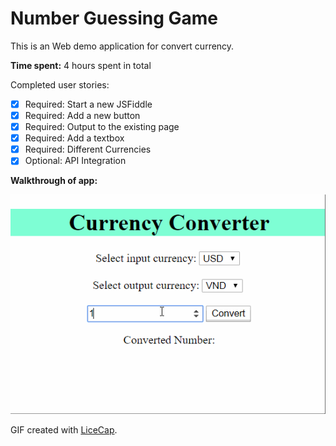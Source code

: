 # Number Guessing Game

This is an Web demo application for convert currency.

**Time spent:** 4 hours spent in total

Completed user stories:

 * [x] Required: Start a new JSFiddle
 * [x] Required: Add a new button
 * [x] Required: Output to the existing page
 * [x] Required: Add a textbox
 * [x] Required: Different Currencies
 * [x] Optional: API Integration

**Walkthrough of app:**

![Video Walkthrough](https://github.com/HoangTran0410/CoderSchool_Courses/raw/master/Week%201/currency_converter.gif)

GIF created with [LiceCap](http://www.cockos.com/licecap/).
